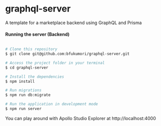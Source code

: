 # graphql-server
A template for a marketplace backend using GraphQL and Prisma


#### Running the server (Backend)

```bash

# Clone this repository
$ git clone git@github.com:bfukumori/graphql-server.git

# Access the project folder in your terminal
$ cd graphql-server

# Install the dependencies
$ npm install

# Run migrations
$ npm run db:migrate

# Run the application in development mode
$ npm run server

```

You can play around with Apollo Studio Explorer at http://localhost:4000 
